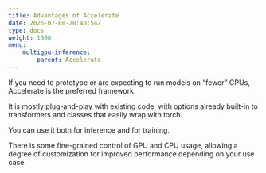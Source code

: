 ```yaml
---
title: Advantages of Accelerate
date: 2025-07-08-20:40:54Z
type: docs 
weight: 1500
menu: 
    multigpu-inference:
        parent: Accelerate
---
```


If you need to prototype or are expecting to run models on “fewer” GPUs, Accelerate is the preferred framework.

It is mostly plug-and-play with existing code, with options already built-in to transformers and classes that easily wrap with torch.

You can use it both for inference and for training.

There is some fine-grained control of GPU and CPU usage, allowing a degree of customization for improved performance depending on your use case.



